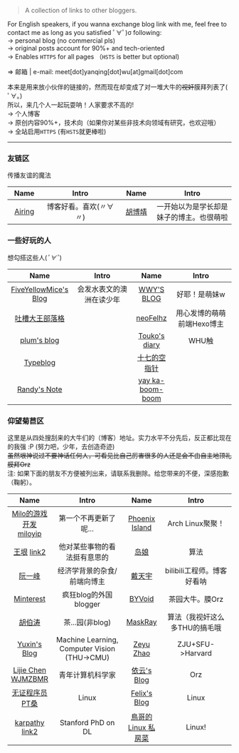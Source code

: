 <head>
    <base target="_blank">
    <style>
    table { width: 100% }
    table th:nth-child(1) { width: 15%; }
    table th:nth-child(2) { width: 35%; }
    table th:nth-child(3) { width: 15%; }
    table th:nth-child(4) { width: 35%; }
    </style>
</head>

> A collection of links to other bloggers.

For English speakers, if you wanna exchange blog link with me, feel free to contact me as long as you satisfied ﾟ∀ﾟ)σ following:  
-> personal blog (no commercial pls)  
-> original posts account for 90%+ and tech-oriented  
-> Enables `HTTPS` for all pages （`HSTS` is better but optional)

=> 邮箱 \| e-mail: meet[dot]yanqing[dot]wu[at]gmail[dot]com

本来是用来放小伙伴的链接的，然而现在却变成了对一堆大牛的~~视奸~~膜拜列表了( ﾟ∀。)  
所以，来几个人一起玩耍呐！人家要求不高的!  
-> 个人博客  
-> 原创内容90%+，技术向（如果你对某些非技术向领域有研究，也欢迎哦）  
-> 全站启用`HTTPS` (有`HSTS`就更棒啦)

---

### 友链区
传播友谊的魔法

| Name | Intro | Name | Intro |
|:----:|:-----:|:----:|:-----:|
| [Airing][4] | 博客好看。喜欢(〃∀〃) | [胡博靖][6] | 一开始以为是学长却是妹子的博主。也很萌啦 |
    
### 一些好玩的人
想勾搭这些人(*ﾟ∀ﾟ*)

| Name | Intro | Name | Intro |
|:----:|:-----:|:----:|:-----:|
| [FiveYellowMice's Blog][19] | 会发水表文的澳洲在读少年 | [WWY'S BLOG][21] | 好耶！是萌妹w |
| [吐槽大王部落格][22] | | [neoFelhz][23] | 用心发博的萌萌前端Hexo博主|
| [plum's blog][3] | | [Touko's diary][7] | WHU触 |
| [Typeblog][24] | | [十七的空指针][28] | |
| [Randy's Note][29] | | [yay ka-boom-boom][30] | |

### 仰望菊苣区
这里是从四处搜刮来的大牛们的（博客）地址。实力水平不分先后，反正都比现在的我强 :P (努力吧，少年，去创造奇迹)  
~~虽然垠神说过不要神话任何人，可看见比自己厉害很多的人还是会不由自主地顶礼膜拜Orz~~  
注: 如果下面的朋友不方便被列出来，请联系我删除。给您带来的不便，深感抱歉（鞠躬）。

| Name | Intro | Name | Intro |
|:----:|:-----:|:----:|:-----:|
| [Milo的游戏开发][1] [miloyip][27] | 第一个不再更新了呢... | [Phoenix Island][2] | Arch Linux聚聚！|
| [王垠][5] [link2][34] | 他对某些事物的看法挺有意思的 | [岛娘][26] | 算法 |
| [阮一峰][20] | 经济学背景的杂食/前端向博主 | [戴天宇][8] | bilibili工程师。博客好看呐 |
| [Minterest][9] | 疯狂blog的外国blogger | [BYVoid][10] | 茶园大牛。膜Orz |
| [胡伯涛][11] | 茶...园(非blog) | [MaskRay][12] | 算法（我视奸这么多THU的搞毛哦 |
| [Yuxin's Blog][13] | Machine Learning, Computer Vision (THU->CMU) | [Zeyu Zhao][14] | ZJU+SFU->Harvard |
| [Lijie Chen][15] [WJMZBMR][25] | 青年计算机科学家 | [依云's Blog][16] | Orz |
| [无证程序员PT桑][17] | Linux | [Felix's Blog][18] | Linux |
| [karpathy][31] [link2][32] | Stanford PhD on DL | [鳥哥的 Linux 私房菜][33] | Linux! |



[1]: http://www.cnblogs.com/miloyip
[2]: https://blog.phoenixlzx.com
[3]: https://plumz.me
[4]: http://me.ursb.me
[5]: http://www.yinwang.org
[6]: http://hubojing.github.io/
[7]: https://touko.moe/
[8]: http://dtysky.moe
[9]: http://www.minterest.com
[10]: https://www.byvoid.com

[11]: http://botao.hu
[12]: http://maskray.me
[13]: http://ppwwyyxx.com
[14]: http://zzeyu.com/en/
[15]: https://sites.google.com/site/wjmzbmr/home
[16]: https://blog.lilydjwg.me
[17]: http://blog.ptsang.net
[18]: https://blog.felixc.at
[19]: https://fiveyellowmice.com
[20]: http://www.ruanyifeng.com

[21]: https://wwyqianqian.github.io
[22]: https://www.tcdw.net
[23]: https://blog.nfz.moe/
[24]: https://typeblog.net/
[25]: http://wjmzbmr.com/
[26]: http://www.shuizilong.com/house/
[27]: http://miloyip.com/
[28]: https://www.null17.com/
[29]: http://pengzhendong.cn
[30]: https://blog.nyan.im/

[31]: http://karpathy.github.io/
[32]: https://medium.com/@karpathy/
[33]: http://linux.vbird.org/
[34]: http://yinwang0.lofter.com/